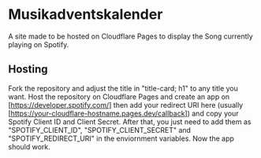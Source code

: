 # Musikadventskalender
A site made to be hosted on Cloudflare Pages to display the Song currently playing on Spotify.

## Hosting
Fork the repository and adjust the title in "title-card; h1" to any title you want. Host the repository on Cloudflare Pages and create an app on [https://developer.spotify.com/] then add your redirect URI here (usually [https://your-cloudflare-hostname.pages.dev/callback]) and copy your Spotify Client ID and Client Secret. After that, you just need to add them as "SPOTIFY_CLIENT_ID", "SPOTIFY_CLIENT_SECRET" and "SPOTIFY_REDIRECT_URI" in the enviornment variables. Now the app should work.
